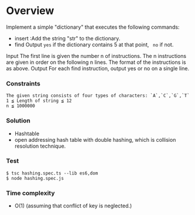 # Overview

Implement a simple "dictionary" that executes the following commands:

- insert :Add the string "str" to the dictionary.
- find Output `yes` if the dictionary contains 5 at that point, ` no` if not.

Input The first line is given the number n of instructions. The n instructions are given in order on the following n lines. The format of the instructions is as above. Output For each find instruction, output yes or no on a single line.

### Constraints

```
The given string consists of four types of characters: `A`,`C`,`G`,`T`
1 ≦ Length of string ≦ 12
n ≦ 1000000
```

### Solution

- Hashtable
- open addressing hash table with double hashing, which is collision resolution technique.

### Test

```
$ tsc hashing.spec.ts --lib es6,dom
$ node hashing.spec.js
```

### Time complexity

- O(1) (assuming that conflict of key is neglected.)
